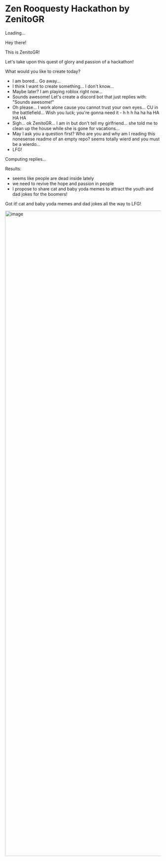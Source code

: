 # Zen Rooquesty Hackathon by ZenitoGR

Loading...

Hey there!

This is ZenitoGR!

Let's take upon this quest of glory and passion of a hackathon!

What would you like to create today?

- I am bored... Go away...
- I think I want to create something... I don't know...
- Maybe later? I am playing roblox right now...
- Sounds awesome! Let's create a discord bot that just replies with: "Sounds awesome!"
- Oh please... I work alone cause you cannot trust your own eyes... CU in the battlefield... Wish you luck; you're gonna need it - h h h ha ha ha HA HA HA
- Sigh... ok ZenitoGR... I am in but don't tell my girlfriend... she told me to clean up the house while she is gone for vacations...
- May I ask you a question first? Who are you and why am I reading this nonesense readme of an empty repo? seems totally wierd and you must be a wierdo...
- LFG!

Computing replies...

Results:

- seems like people are dead inside lately
- we need to revive the hope and passion in people
- I propose to share cat and baby yoda memes to attract the youth and dad jokes for the boomers!

Got it! cat and baby yoda memes and dad jokes all the way to LFG!

<img width="3817" height="2082" alt="image" src="https://github.com/user-attachments/assets/d0d6ce7d-113e-4ee5-a730-c2fe9d043c51" />

